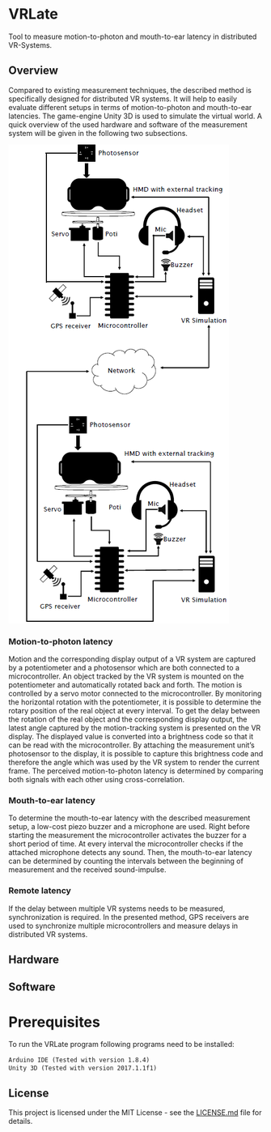 # VRLate
Tool to measure motion-to-photon and mouth-to-ear latency in distributed VR-Systems.

## Overview
Compared to existing measurement techniques, the described method is specifically designed for distributed VR systems. It will help to easily evaluate different setups in terms of motion-to-photon and mouth-to-ear latencies. The game-engine Unity 3D is used to simulate the virtual world. 
A quick overview of the used hardware and software of the measurement system will be given in the following two subsections.

![SystemOverviewImage](Images/systemOverview.png)

### Motion-to-photon latency
Motion and the corresponding display output of a VR system are captured by a potentiometer and a photosensor which are both connected to a microcontroller. An object tracked by the VR system is mounted on the potentiometer and automatically rotated back and forth. The motion is controlled by a servo motor connected to the microcontroller. By monitoring the horizontal rotation with the potentiometer, it is possible to determine the rotary position of the real object at every interval.
To get the delay between the rotation of the real object and the corresponding display output, the latest angle captured by the motion-tracking system is presented on the VR display. 
The displayed value is converted into a brightness code so that it can be read with the microcontroller. By attaching the measurement unit’s photosensor to the display, it is possible to capture this brightness code and therefore the angle which was used by the VR system to render the current frame.
The perceived motion-to-photon latency is determined by comparing both signals with each other using cross-correlation.
### Mouth-to-ear latency
To determine the mouth-to-ear latency with the described measurement setup, a low-cost piezo buzzer and a microphone are used. Right before starting the measurement the microcontroller activates the buzzer for a short period of time. At every interval the microcontroller checks if the attached microphone detects any sound. Then, the mouth-to-ear latency can be determined by counting the intervals between the beginning of measurement and the received sound-impulse.
### Remote latency
If the delay between multiple VR systems needs to be measured, synchronization is required. In the presented method, GPS receivers are used to synchronize multiple microcontrollers and measure delays in distributed VR systems.

## Hardware


## Software

# Prerequisites
To run the VRLate program following programs need to be installed:
```
Arduino IDE (Tested with version 1.8.4)
Unity 3D (Tested with version 2017.1.1f1)
```

## License

This project is licensed under the MIT License - see the [LICENSE.md](LICENSE.md) file for details.
